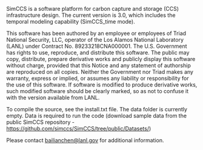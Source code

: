 SimCCS is a software platform for carbon capture and storage (CCS) infrastructure design. The current version is 3.0, which includes the temporal modeling capability (SimCCS_time mode).

This software has been authored by an employee or employees of Triad National Security, LLC, operator of the Los Alamos National Laboratory (LANL) under Contract No. 89233218CNA000001.  The U.S. Government has rights to use, reproduce, and distribute this software.  The public may copy, distribute, prepare derivative works and publicly display this software without charge, provided that this Notice and any statement of authorship are reproduced on all copies.  Neither the Government nor Triad makes any warranty, express or implied, or assumes any liability or responsibility for the use of this software.  If software is modified to produce derivative works, such modified software should be clearly marked, so as not to confuse it with the version available from LANL.

To compile the source, see the install.txt file. The data folder is currently empty. Data is required to run the code (download sample data from the public SimCCS repository - https://github.com/simccs/SimCCS/tree/public/Datasets/)

Please contact bailianchen@lanl.gov for additional information.
